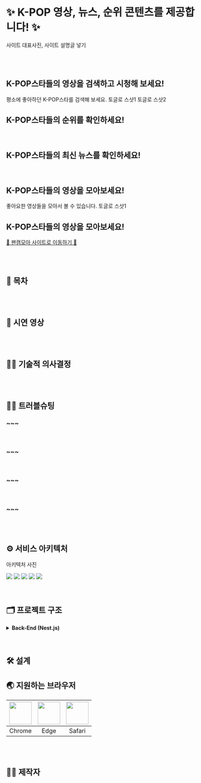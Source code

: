 # ✨ K-POP 영상, 뉴스, 순위 콘텐츠를 제공합니다! ✨
사이트 대표사진, 사이트 설명글 넣기

<br>
<br>

## K-POP스타들의 영상을 검색하고 시청해 보세요!
평소에 좋아하던 K-POP스타를 검색해 보세요.
토글로 스샷1
토글로 스샷2
<br>

## K-POP스타들의 순위를 확인하세요!

<br>

## K-POP스타들의 최신 뉴스를 확인하세요!

<br>

## K-POP스타들의 영상을 모아보세요!
좋아요한 영상들을 모아서 볼 수 있습니다.
토글로 스샷1
<br>

## K-POP스타들의 영상을 모아보세요!
[💜 팬캠모아 사이트로 이동하기 💚](https://www.chalkak.site)  

<br>
<br>

## 📌 목차 

<br>
<br>

## 🎥 시연 영상

<br>
<br>

## 👨‍⚖️ 기술적 의사결정

<br>
<br>

## 🕵️‍♂️ 트러블슈팅

### ~~~

<br>

### ~~~

<br>

### ~~~

<br>

### ~~~

<br>
<br>

## ⚙️ 서비스 아키텍처

아키텍처 사진

<div>
  <!-- Node.js -->
  <img src="https://img.shields.io/badge/node-2B037A?style=flat-square&logo=node&logoColor=white"/>
  <!-- PM2 -->
  <img src="https://img.shields.io/badge/PM2-2B037A?style=flat-square&logo=PM2&logoColor=white"/>
  <!-- MySQL -->
  <img src="https://img.shields.io/badge/Mysql-4479A1?style=flat-square&logo=Mysql&logoColor=white"/>
  <!-- Redis -->
  <img src="https://img.shields.io/badge/Redis-DC382D?style=flat-square&logo=Redis&logoColor=white"/>
  <!-- GitHub -->
  <img src="https://img.shields.io/badge/GitHub-181717?style=flat-square&logo=GitHub&logoColor=white"/>
</div>

<br>
<br>

## 🗂 프로젝트 구조

<details>
  <summary><b>Back-End (Nest.js)</b></summary>
```html
📦src
 ┣ 📂admin                  # 관리자 API
 ┣ 📂auth                   # 사용자 API
 ┣ 📂chat                   # 채팅 API
 ┣ 📂collections            # 콜렉션 API
 ┣ 📂common
 ┃ ┣ 📂aws                  # AWS S3 세팅 관련
 ┃ ┣ 📂config               # cache, typeorm 등의 세팅 관련
 ┃ ┣ 📂logging              # winston을 통한 로깅 관련
 ┃ ┗ 📂multer               # 이미지 업로드용 multer
 ┣ 📂googleVision           # Google vision API
 ┣ 📂guide                  # 서비스 이용안내 API
 ┣ 📂mailer                 # 메일 시스템 관련
 ┣ 📂meetups                # 같이찍어요 API
 ┣ 📂photospot              # 포토스팟 API
 ┣ 📂social                 # 소셜 로그인 관련
 ┣ 📜app.controller.ts
 ┣ 📜app.module.ts
 ┣ 📜app.service.ts
 ┗ 📜main.ts
```
</details>

<br>
<br>

## 🛠 설계

## 🌏 지원하는 브라우저

| <img src='./docs/지원브라우저/chrome.png' width=60> | <img src='./docs/지원브라우저/edge.png' width=60> | <img src='./docs/지원브라우저/safari.png' width=60> |
| :-: | :-: | :-: |
| Chrome | Edge | Safari |

<br>
<br>

## 👨‍🚀 제작자
